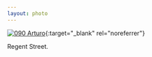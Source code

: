 ```yaml
---
layout: photo
---
```


[![090 Arturo](https://c2.staticflickr.com/6/5701/21449194018_777ddee2c1_c.jpg)](https://www.flickr.com/photos/131440297@N08/21449194018/){:target="_blank" rel="noreferrer"}

Regent Street.
